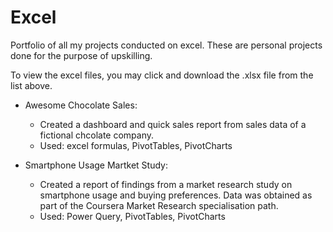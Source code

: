# Excel
Portfolio of all my projects conducted on excel. These are personal projects done for the purpose of upskilling. 

To view the excel files, you may click and download the .xlsx file from the list above. 

- Awesome Chocolate Sales:
  - Created a dashboard and quick sales report from sales data of a fictional chcolate company. 
  - Used: excel formulas, PivotTables, PivotCharts

- Smartphone Usage Martket Study:
  - Created a report of findings from a market research study on smartphone usage and buying preferences. Data was obtained as part of the Coursera Market Research specialisation path.
  - Used: Power Query, PivotTables, PivotCharts
